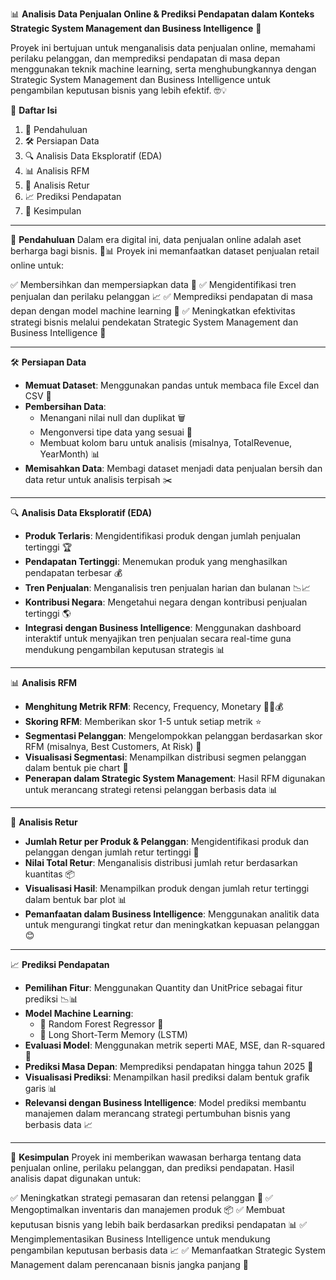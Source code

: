 

📊 **Analisis Data Penjualan Online & Prediksi Pendapatan dalam Konteks Strategic System Management dan Business Intelligence** 🚀

Proyek ini bertujuan untuk menganalisis data penjualan online, memahami perilaku pelanggan, dan memprediksi pendapatan di masa depan menggunakan teknik machine learning, serta menghubungkannya dengan Strategic System Management dan Business Intelligence untuk pengambilan keputusan bisnis yang lebih efektif. 🤓💡

📌 **Daftar Isi**

1. 📖 Pendahuluan
2. 🛠️ Persiapan Data
3. 🔍 Analisis Data Eksploratif (EDA)
4. 📊 Analisis RFM
5. 🔄 Analisis Retur
6. 📈 Prediksi Pendapatan
7. 🏁 Kesimpulan

---

📖 **Pendahuluan**
Dalam era digital ini, data penjualan online adalah aset berharga bagi bisnis. 🛒📊 Proyek ini memanfaatkan dataset penjualan retail online untuk:

✅ Membersihkan dan mempersiapkan data 🧹
✅ Mengidentifikasi tren penjualan dan perilaku pelanggan 📈
✅ Memprediksi pendapatan di masa depan dengan model machine learning 🤖
✅ Meningkatkan efektivitas strategi bisnis melalui pendekatan Strategic System Management dan Business Intelligence 🎯

---

🛠️ **Persiapan Data**

- **Memuat Dataset**: Menggunakan pandas untuk membaca file Excel dan CSV 📂
- **Pembersihan Data**:
  - Menangani nilai null dan duplikat 🗑️
  - Mengonversi tipe data yang sesuai 🔄
  - Membuat kolom baru untuk analisis (misalnya, TotalRevenue, YearMonth) 📊
- **Memisahkan Data**: Membagi dataset menjadi data penjualan bersih dan data retur untuk analisis terpisah ✂️

---

🔍 **Analisis Data Eksploratif (EDA)**

- **Produk Terlaris**: Mengidentifikasi produk dengan jumlah penjualan tertinggi 🏆
- **Pendapatan Tertinggi**: Menemukan produk yang menghasilkan pendapatan terbesar 💰
- **Tren Penjualan**: Menganalisis tren penjualan harian dan bulanan 📉📈
- **Kontribusi Negara**: Mengetahui negara dengan kontribusi penjualan tertinggi 🌎
- **Integrasi dengan Business Intelligence**: Menggunakan dashboard interaktif untuk menyajikan tren penjualan secara real-time guna mendukung pengambilan keputusan strategis 📊

---

📊 **Analisis RFM**

- **Menghitung Metrik RFM**: Recency, Frequency, Monetary 📆🔢💰
- **Skoring RFM**: Memberikan skor 1-5 untuk setiap metrik ⭐
- **Segmentasi Pelanggan**: Mengelompokkan pelanggan berdasarkan skor RFM (misalnya, Best Customers, At Risk) 🎯
- **Visualisasi Segmentasi**: Menampilkan distribusi segmen pelanggan dalam bentuk pie chart 🥧
- **Penerapan dalam Strategic System Management**: Hasil RFM digunakan untuk merancang strategi retensi pelanggan berbasis data 📊

---

🔄 **Analisis Retur**

- **Jumlah Retur per Produk & Pelanggan**: Mengidentifikasi produk dan pelanggan dengan jumlah retur tertinggi 🔄
- **Nilai Total Retur**: Menganalisis distribusi jumlah retur berdasarkan kuantitas 📦
- **Visualisasi Hasil**: Menampilkan produk dengan jumlah retur tertinggi dalam bentuk bar plot 📊
- **Pemanfaatan dalam Business Intelligence**: Menggunakan analitik data untuk mengurangi tingkat retur dan meningkatkan kepuasan pelanggan 😊

---

📈 **Prediksi Pendapatan**

- **Pemilihan Fitur**: Menggunakan Quantity dan UnitPrice sebagai fitur prediksi 📉📊
- **Model Machine Learning**:
  - 🤖 Random Forest Regressor 🌲
  - 🧠 Long Short-Term Memory (LSTM)
- **Evaluasi Model**: Menggunakan metrik seperti MAE, MSE, dan R-squared 📏
- **Prediksi Masa Depan**: Memprediksi pendapatan hingga tahun 2025 📅
- **Visualisasi Prediksi**: Menampilkan hasil prediksi dalam bentuk grafik garis 📊
- **Relevansi dengan Business Intelligence**: Model prediksi membantu manajemen dalam merancang strategi pertumbuhan bisnis yang berbasis data 📈

---

🏁 **Kesimpulan**
Proyek ini memberikan wawasan berharga tentang data penjualan online, perilaku pelanggan, dan prediksi pendapatan. Hasil analisis dapat digunakan untuk:

✅ Meningkatkan strategi pemasaran dan retensi pelanggan 🎯
✅ Mengoptimalkan inventaris dan manajemen produk 📦
✅ Membuat keputusan bisnis yang lebih baik berdasarkan prediksi pendapatan 📊
✅ Mengimplementasikan Business Intelligence untuk mendukung pengambilan keputusan berbasis data 📈
✅ Memanfaatkan Strategic System Management dalam perencanaan bisnis jangka panjang 🚀


